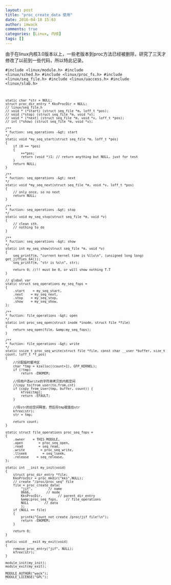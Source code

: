 ```yaml
---
layout: post
title: "proc_create_data 使用"
date: 2016-04-18 15:03
author: imwack
comments: true
categories: [Linux, 内核]
tags: []
---
```

由于在linux内核3.0版本以上，一些老版本到proc方法已经被删除，研究了三天才修改了以前到一些代码，所以特此记录。


<code class="">#include &lt;linux/module.h&gt;
    #include &lt;linux/sched.h&gt;
    #include &lt;linux/proc_fs.h&gt;
    #include &lt;linux/seq_file.h&gt;
    #include &lt;linux/uaccess.h&gt;
    #include &lt;linux/slab.h&gt;
    
    static char *str = NULL;
    struct proc_dir_entry * KksProcDir = NULL;
    // linux/seq_file.h
    // void * (*start) (struct seq_file *m, loff_t *pos);
    // void (*stop) (struct seq_file *m, void *v);
    // void * (*next) (struct seq_file *m, void *v, loff_t *pos);
    // int (*show) (struct seq_file *m, void *v);
    
    /**
    * fuction: seq_operations -&gt; start
    */
    static void *my_seq_start(struct seq_file *m, loff_t *pos)
    {
        if (0 == *pos)
        {
            ++*pos;
            return (void *)1; // return anything but NULL, just for test
        }
        return NULL;
    }
    
    /**
    * fuction: seq_operations -&gt; next
    */
    static void *my_seq_next(struct seq_file *m, void *v, loff_t *pos)
    {
        // only once, so no next
        return NULL;
    }
    
    /**
    * fuction: seq_operations -&gt; stop
    */
    static void my_seq_stop(struct seq_file *m, void *v)
    {
        // clean sth.
        // nothing to do
    }
    
    /**
    * fuction: seq_operations -&gt; show
    */
    static int my_seq_show(struct seq_file *m, void *v)
    {
        seq_printf(m, "current kernel time is %llu\n", (unsigned long long) get_jiffies_64());
        seq_printf(m, "str is %s\n", str);
    
        return 0; //!! must be 0, or will show nothing T.T
    }
    
    // global var
    static struct seq_operations my_seq_fops = 
    {
        .start    = my_seq_start,
        .next    = my_seq_next,
        .stop    = my_seq_stop,
        .show    = my_seq_show,
    };
    
    /**
    * fuction: file_operations -&gt; open
    */
    static int proc_seq_open(struct inode *inode, struct file *file)
    {
        return seq_open(file, &amp;my_seq_fops);
    }
    
    /**
    * fuction: file_operations -&gt; write
    */
    static ssize_t proc_seq_write(struct file *file, const char __user *buffer, size_t count, loff_t *f_pos)
    {
        //分配临时缓冲区
        char *tmp = kzalloc((count+1), GFP_KERNEL);
        if (!tmp)
            return -ENOMEM;
    
        //将用户态write的字符串拷贝到内核空间
        //copy_to|from_user(to,from,cnt)
        if (copy_from_user(tmp, buffer, count)) {
            kfree(tmp);
            return -EFAULT;
        }
    
        //将str的旧空间释放，然后将tmp赋值给str
        kfree(str);
        str = tmp;
    
        return count;
    }
    
    static struct file_operations proc_seq_fops = 
    {
        .owner    = THIS_MODULE,
        .open        = proc_seq_open,
        .read        = seq_read,
        .write        = proc_seq_write,
        .llseek        = seq_lseek,
        .release    = seq_release,
    };
    
    static int __init my_init(void)
    {
        struct proc_dir_entry *file;
        KksProcDir = proc_mkdir("kks",NULL);
        // create "/proc/proc_seq" file
        file = proc_create_data(
            "jif",        // name
            0666,        // mode
            KksProcDir,        // parent dir_entry
            &amp;proc_seq_fops,    // file_operations
            NULL        // data
            );
        if (NULL == file)
        {
            printk("Count not create /proc/jif file!\n");
            return -ENOMEM;
        }
    
        return 0;
    }
    
    static void __exit my_exit(void)
    {
        remove_proc_entry("jif", NULL);
        kfree(str);
    }
    
    module_init(my_init);
    module_exit(my_exit);
    
    MODULE_AUTHOR("wack");
    MODULE_LICENSE("GPL");
    `

&nbsp;
